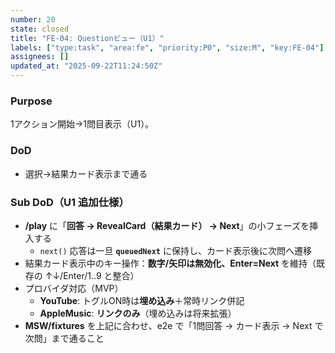 ```yaml
---
number: 20
state: closed
title: "FE-04: Questionビュー（U1）"
labels: ["type:task", "area:fe", "priority:P0", "size:M", "key:FE-04"]
assignees: []
updated_at: "2025-09-22T11:24:50Z"
---
```

### Purpose
1アクション開始→1問目表示（U1）。

### DoD
- 選択→結果カード表示まで通る

### Sub DoD（U1 追加仕様）
- **/play** に「**回答 → RevealCard（結果カード） → Next**」の小フェーズを挿入する
  - `next()` 応答は一旦 **`queuedNext`** に保持し、カード表示後に次問へ遷移
- 結果カード表示中のキー操作：**数字/矢印は無効化、Enter=Next** を維持（既存の ↑↓/Enter/1..9 と整合）
- プロバイダ対応（MVP）
  - **YouTube**: トグルON時は**埋め込み**＋常時リンク併記
  - **AppleMusic**: **リンクのみ**（埋め込みは将来拡張）
- **MSW/fixtures** を上記に合わせ、e2e で「1問回答 → カード表示 → Next で次問」まで通ること
